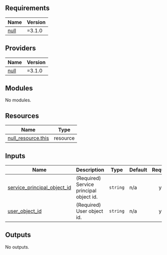 ## Requirements

| Name | Version |
|------|---------|
| <a name="requirement_null"></a> [null](#requirement\_null) | =3.1.0 |

## Providers

| Name | Version |
|------|---------|
| <a name="provider_null"></a> [null](#provider\_null) | =3.1.0 |

## Modules

No modules.

## Resources

| Name | Type |
|------|------|
| [null_resource.this](https://registry.terraform.io/providers/hashicorp/null/3.1.0/docs/resources/resource) | resource |

## Inputs

| Name | Description | Type | Default | Required |
|------|-------------|------|---------|:--------:|
| <a name="input_service_principal_object_id"></a> [service\_principal\_object\_id](#input\_service\_principal\_object\_id) | (Required) Service principal object id. | `string` | n/a | yes |
| <a name="input_user_object_id"></a> [user\_object\_id](#input\_user\_object\_id) | (Required) User object id. | `string` | n/a | yes |

## Outputs

No outputs.
